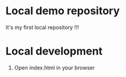 # Local demo repository
It's my first local repository !!!


# Local development 
1. Open index.html in your browser 
